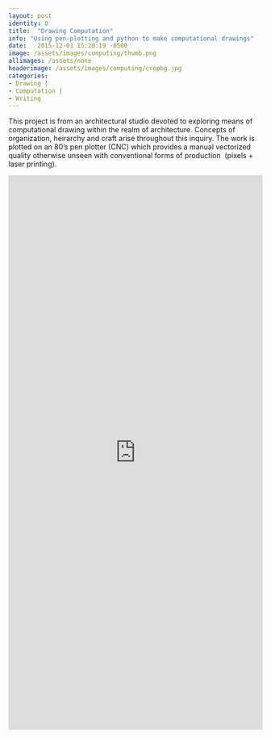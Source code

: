 ```yaml
---
layout: post
identity: 0
title:  "Drawing Computation"
info: "Using pen-plotting and python to make computational drawings"
date:   2015-12-01 15:20:19 -0500
image: /assets/images/computing/thumb.png
allimages: /assets/none
headerimage: /assets/images/computing/cropbg.jpg
categories:
- Drawing |
- Computation |
- Writing
---
```


This project is from an architectural studio devoted to exploring means of computational drawing within the realm of architecture. Concepts of organization, heirarchy and craft arise throughout this inquiry. The work is plotted on an 80’s pen plotter (CNC) which provides a manual vectorized quality otherwise unseen with conventional forms of production  (pixels + laser printing).

<iframe width="100%" height="1100px" src="https://www.yumpu.com/en/embed/view/lRy7QvI10OieWxG5" frameborder="0" allowfullscreen="true"  allowtransparency="true"></iframe>